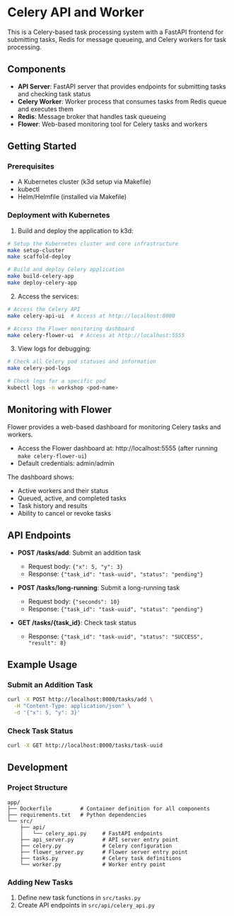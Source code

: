 # Celery API and Worker

This is a Celery-based task processing system with a FastAPI frontend for submitting tasks, Redis for message queueing, and Celery workers for task processing.

## Components

- **API Server**: FastAPI server that provides endpoints for submitting tasks and checking task status
- **Celery Worker**: Worker process that consumes tasks from Redis queue and executes them
- **Redis**: Message broker that handles task queueing
- **Flower**: Web-based monitoring tool for Celery tasks and workers

## Getting Started

### Prerequisites

- A Kubernetes cluster (k3d setup via Makefile)
- kubectl
- Helm/Helmfile (installed via Makefile)

### Deployment with Kubernetes

1. Build and deploy the application to k3d:

```bash
# Setup the Kubernetes cluster and core infrastructure
make setup-cluster
make scaffold-deploy

# Build and deploy Celery application
make build-celery-app
make deploy-celery-app
```

2. Access the services:

```bash
# Access the Celery API
make celery-api-ui  # Access at http://localhost:8000

# Access the Flower monitoring dashboard
make celery-flower-ui  # Access at http://localhost:5555
```

3. View logs for debugging:

```bash
# Check all Celery pod statuses and information
make celery-pod-logs

# Check logs for a specific pod
kubectl logs -n workshop <pod-name>
```

## Monitoring with Flower

Flower provides a web-based dashboard for monitoring Celery tasks and workers. 

- Access the Flower dashboard at: http://localhost:5555 (after running `make celery-flower-ui`)
- Default credentials: admin/admin

The dashboard shows:
- Active workers and their status
- Queued, active, and completed tasks
- Task history and results
- Ability to cancel or revoke tasks

## API Endpoints

- **POST /tasks/add**: Submit an addition task
  - Request body: `{"x": 5, "y": 3}`
  - Response: `{"task_id": "task-uuid", "status": "pending"}`

- **POST /tasks/long-running**: Submit a long-running task
  - Request body: `{"seconds": 10}`
  - Response: `{"task_id": "task-uuid", "status": "pending"}`

- **GET /tasks/{task_id}**: Check task status
  - Response: `{"task_id": "task-uuid", "status": "SUCCESS", "result": 8}`

## Example Usage

### Submit an Addition Task

```bash
curl -X POST http://localhost:8000/tasks/add \
  -H "Content-Type: application/json" \
  -d '{"x": 5, "y": 3}'
```

### Check Task Status

```bash
curl -X GET http://localhost:8000/tasks/task-uuid
```

## Development

### Project Structure

```
app/
├── Dockerfile         # Container definition for all components
├── requirements.txt   # Python dependencies
└── src/
    ├── api/
    │   └── celery_api.py     # FastAPI endpoints
    ├── api_server.py         # API server entry point
    ├── celery.py             # Celery configuration
    ├── flower_server.py      # Flower server entry point
    ├── tasks.py              # Celery task definitions
    └── worker.py             # Worker entry point
```

### Adding New Tasks

1. Define new task functions in `src/tasks.py`
2. Create API endpoints in `src/api/celery_api.py` 